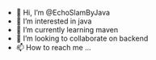 - 👋 Hi, I’m @EchoSlamByJava
- 👀 I’m interested in java
- 🌱 I’m currently learning maven
- 💞️ I’m looking to collaborate on backend
- 📫 How to reach me ...

<!---
EchoSlamByJava/EchoSlamByJava is a ✨ special ✨ repository because its `README.md` (this file) appears on your GitHub profile.
You can click the Preview link to take a look at your changes.
--->
